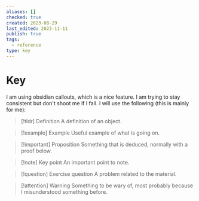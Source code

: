```yaml
---
aliases: []
checked: true
created: 2023-08-29
last_edited: 2023-11-11
publish: true
tags:
  - reference
type: key
---
```

# Key

I am using obsidian callouts, which is a nice feature. I am trying to stay consistent but don't shoot me if I fail. I will use the following (this is mainly for me):

> [!tldr] Definition
> A definition of an object.

> [!example] Example
> Useful example of what is going on.

> [!important] Proposition
> Something that is deduced, normally with a proof below.

> [!note] Key point
> An important point to note.

> [!question] Exercise question
> A problem related to the material.

> [!attention] Warning
> Something to be wary of, most probably because I misunderstood something before.
